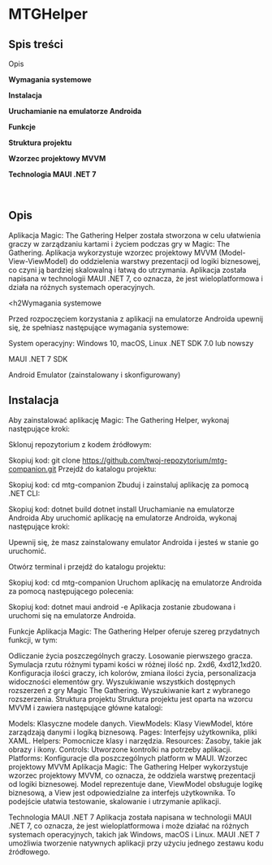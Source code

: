 # MTGHelper
<h2>Spis treści</h2
<p style="font-weight:bold">Opis</p>
<p style="font-weight:bold">Wymagania systemowe</p>
<p style="font-weight:bold">Instalacja</p>
<p style="font-weight:bold">Uruchamianie na emulatorze Androida</p>
<p style="font-weight:bold">Funkcje</p>
<p style="font-weight:bold">Struktura projektu</p>
<p style="font-weight:bold">Wzorzec projektowy MVVM</p>
<p style="font-weight:bold">Technologia MAUI .NET 7</p>
<br/>
<h2>Opis</h2>
Aplikacja Magic: The Gathering Helper została stworzona w celu ułatwienia graczy w zarządzaniu kartami i życiem podczas gry w Magic: The Gathering. Aplikacja wykorzystuje wzorzec projektowy MVVM (Model-View-ViewModel) do oddzielenia warstwy prezentacji od logiki biznesowej, co czyni ją bardziej skalowalną i łatwą do utrzymania. Aplikacja została napisana w technologii MAUI .NET 7, co oznacza, że jest wieloplatformowa i działa na różnych systemach operacyjnych.

<h2Wymagania systemowe</h2>
<p>Przed rozpoczęciem korzystania z aplikacji na emulatorze Androida upewnij się, że spełniasz następujące wymagania systemowe:</p>

<p>System operacyjny: Windows 10, macOS, Linux
.NET SDK 7.0 lub nowszy</p>
<p>MAUI .NET 7 SDK</p>
<p>Android Emulator (zainstalowany i skonfigurowany)</p>
<h2>Instalacja</h2>
Aby zainstalować aplikację Magic: The Gathering Helper, wykonaj następujące kroki:

<p>Sklonuj repozytorium z kodem źródłowym:</p>

Skopiuj kod:
git clone https://github.com/twoj-repozytorium/mtg-companion.git
Przejdź do katalogu projektu:

Skopiuj kod:
cd mtg-companion
Zbuduj i zainstaluj aplikację za pomocą .NET CLI:

Skopiuj kod:
dotnet build
dotnet install
Uruchamianie na emulatorze Androida
Aby uruchomić aplikację na emulatorze Androida, wykonaj następujące kroki:

Upewnij się, że masz zainstalowany emulator Androida i jesteś w stanie go uruchomić.

Otwórz terminal i przejdź do katalogu projektu:

Skopiuj kod:
cd mtg-companion
Uruchom aplikację na emulatorze Androida za pomocą następującego polecenia:

Skopiuj kod:
dotnet maui android -e
Aplikacja zostanie zbudowana i uruchomi się na emulatorze Androida.

Funkcje
Aplikacja Magic: The Gathering Helper oferuje szereg przydatnych funkcji, w tym:

Odliczanie życia poszczególnych graczy.
Losowanie pierwszego gracza.
Symulacja rzutu różnymi typami kości w różnej ilość np. 2xd6, 4xd12,1xd20.
Konfiguracja ilości graczy, ich kolorów, zmiana ilości życia, personalizacja widoczności elementów gry.
Wyszukiwanie wszystkich dostępnych rozszerzeń z gry Magic The Gathering.
Wyszukiwanie kart z wybranego rozszerzenia.
Struktura projektu
Struktura projektu jest oparta na wzorcu MVVM i zawiera następujące główne katalogi:

Models: Klasyczne modele danych.
ViewModels: Klasy ViewModel, które zarządzają danymi i logiką biznesową.
Pages: Interfejsy użytkownika, pliki XAML.
Helpers: Pomocnicze klasy i narzędzia.
Resources: Zasoby, takie jak obrazy i ikony.
Controls: Utworzone kontrolki na potrzeby aplikacji.
Platforms: Konfiguracje dla poszczególnych platform w MAUI.
Wzorzec projektowy MVVM
Aplikacja Magic: The Gathering Helper wykorzystuje wzorzec projektowy MVVM, co oznacza, że ​​oddziela warstwę prezentacji od logiki biznesowej. Model reprezentuje dane, ViewModel obsługuje logikę biznesową, a View jest odpowiedzialne za interfejs użytkownika. To podejście ułatwia testowanie, skalowanie i utrzymanie aplikacji.

Technologia MAUI .NET 7
Aplikacja została napisana w technologii MAUI .NET 7, co oznacza, że ​​jest wieloplatformowa i może działać na różnych systemach operacyjnych, takich jak Windows, macOS i Linux. MAUI .NET 7 umożliwia tworzenie natywnych aplikacji przy użyciu jednego zestawu kodu źródłowego.
